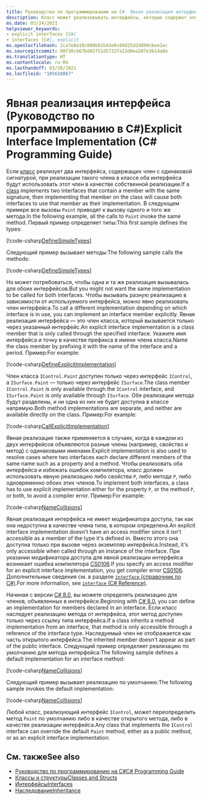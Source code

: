 ```yaml
---
title: Руководство по программированию на C#. Явная реализация интерфейса
description: Класс может реализовывать интерфейсы, которые содержат член с такой же сигнатурой в C#. Явная реализация создает член класса, относящийся к одному интерфейсу.
ms.date: 03/24/2021
helpviewer_keywords:
- explicit interfaces [C#]
- interfaces [C#], explicit
ms.openlocfilehash: 2ca7e8a10c009b01b43e0c09d25d2dd99cbee2ec
ms.sourcegitcommit: 80f38cb67bd02f51d5722fa13d0ea207e3b14a8e
ms.translationtype: HT
ms.contentlocale: ru-RU
ms.lasthandoff: 03/26/2021
ms.locfileid: "105610867"
---
```

# <a name="explicit-interface-implementation-c-programming-guide"></a><span data-ttu-id="cd33c-104">Явная реализация интерфейса (Руководство по программированию в C#)</span><span class="sxs-lookup"><span data-stu-id="cd33c-104">Explicit Interface Implementation (C# Programming Guide)</span></span>

<span data-ttu-id="cd33c-105">Если [класс](../../language-reference/keywords/class.md) реализует два интерфейса, содержащих член с одинаковой сигнатурой, при реализации такого члена в классе оба интерфейса будут использовать этот член в качестве собственной реализации.</span><span class="sxs-lookup"><span data-stu-id="cd33c-105">If a [class](../../language-reference/keywords/class.md) implements two interfaces that contain a member with the same signature, then implementing that member on the class will cause both interfaces to use that member as their implementation.</span></span> <span data-ttu-id="cd33c-106">В следующем примере все вызовы `Paint` приводят к вызову одного и того же метода.</span><span class="sxs-lookup"><span data-stu-id="cd33c-106">In the following example, all the calls to `Paint` invoke the same method.</span></span> <span data-ttu-id="cd33c-107">Первый пример определяет типы:</span><span class="sxs-lookup"><span data-stu-id="cd33c-107">This first sample defines the types:</span></span>

[!code-csharp[DefineSimpleTypes](~/samples/snippets/csharp/interfaces/ExplicitImplementation.cs#DefineTypes)]

<span data-ttu-id="cd33c-108">Следующий пример вызывает методы:</span><span class="sxs-lookup"><span data-stu-id="cd33c-108">The following sample calls the methods:</span></span>

[!code-csharp[DefineSimpleTypes](~/samples/snippets/csharp/interfaces/ExplicitImplementation.cs#CallMethods)]

<span data-ttu-id="cd33c-109">Но может потребоваться, чтобы одна и та же реализация вызывалась для обоих интерфейсов.</span><span class="sxs-lookup"><span data-stu-id="cd33c-109">But you might not want the same implementation to be called for both interfaces.</span></span> <span data-ttu-id="cd33c-110">Чтобы вызывать разную реализацию в зависимости от используемого интерфейса, можно явно реализовать член интерфейса.</span><span class="sxs-lookup"><span data-stu-id="cd33c-110">To call a different implementation depending on which interface is in use, you can implement an interface member explicitly.</span></span> <span data-ttu-id="cd33c-111">Явная реализация интерфейса — это член класса, который вызывается только через указанный интерфейс.</span><span class="sxs-lookup"><span data-stu-id="cd33c-111">An explicit interface implementation is a class member that is only called through the specified interface.</span></span> <span data-ttu-id="cd33c-112">Укажите имя интерфейса и точку в качестве префикса в имени члена класса.</span><span class="sxs-lookup"><span data-stu-id="cd33c-112">Name the class member by prefixing it with the name of the interface and a period.</span></span> <span data-ttu-id="cd33c-113">Пример:</span><span class="sxs-lookup"><span data-stu-id="cd33c-113">For example:</span></span>

[!code-csharp[DefineExplicitImplementation](~/samples/snippets/csharp/interfaces/ExplicitImplementation.cs#ExplicitImplementation)]

<span data-ttu-id="cd33c-114">Член класса `IControl.Paint` доступен только через интерфейс `IControl`, а `ISurface.Paint` — только через интерфейс `ISurface`.</span><span class="sxs-lookup"><span data-stu-id="cd33c-114">The class member `IControl.Paint` is only available through the `IControl` interface, and `ISurface.Paint` is only available through `ISurface`.</span></span> <span data-ttu-id="cd33c-115">Обе реализации метода будут разделены, и ни одна из них не будет доступна в классе напрямую.</span><span class="sxs-lookup"><span data-stu-id="cd33c-115">Both method implementations are separate, and neither are available directly on the class.</span></span> <span data-ttu-id="cd33c-116">Пример:</span><span class="sxs-lookup"><span data-stu-id="cd33c-116">For example:</span></span>

[!code-csharp[CallExplicitImplementation](~/samples/snippets/csharp/interfaces/ExplicitImplementation.cs#CallExplicitImplementation)]

<span data-ttu-id="cd33c-117">Явная реализация также применяется в случаях, когда в каждом из двух интерфейсов объявляются разные члены (например, свойство и метод) с одинаковыми именами.</span><span class="sxs-lookup"><span data-stu-id="cd33c-117">Explicit implementation is also used to resolve cases where two interfaces each declare different members of the same name such as a property and a method.</span></span> <span data-ttu-id="cd33c-118">Чтобы реализовать оба интерфейса и избежать ошибок компилятора, класс должен использовать явную реализацию либо свойства `P`, либо метода `P`, либо одновременно обоих этих членов.</span><span class="sxs-lookup"><span data-stu-id="cd33c-118">To implement both interfaces, a class has to use explicit implementation either for the property `P`, or the method `P`, or both, to avoid a compiler error.</span></span> <span data-ttu-id="cd33c-119">Пример:</span><span class="sxs-lookup"><span data-stu-id="cd33c-119">For example:</span></span>

[!code-csharp[NameCollisions](~/samples/snippets/csharp/interfaces/ExplicitImplementation.cs#NameCollision)]

<span data-ttu-id="cd33c-120">Явная реализация интерфейса не имеет модификатора доступа, так как она недоступна в качестве члена типа, в котором определена.</span><span class="sxs-lookup"><span data-stu-id="cd33c-120">An explicit interface implementation doesn't have an access modifier since it isn't accessible as a member of the type it's defined in.</span></span> <span data-ttu-id="cd33c-121">Вместо этого она доступна только при вызове через экземпляр интерфейса.</span><span class="sxs-lookup"><span data-stu-id="cd33c-121">Instead, it's only accessible when called through an instance of the interface.</span></span> <span data-ttu-id="cd33c-122">При указании модификатора доступа для явной реализации интерфейса возникает ошибка компилятора [CS0106](../../language-reference/compiler-messages/cs0106.md).</span><span class="sxs-lookup"><span data-stu-id="cd33c-122">If you specify an access modifier for an explicit interface implementation, you get compiler error [CS0106](../../language-reference/compiler-messages/cs0106.md).</span></span> <span data-ttu-id="cd33c-123">Дополнительные сведения см. в разделе [`interface` (справочник по C#)](../../language-reference/keywords/interface.md).</span><span class="sxs-lookup"><span data-stu-id="cd33c-123">For more information, see [`interface` (C# Reference)](../../language-reference/keywords/interface.md).</span></span>

<span data-ttu-id="cd33c-124">Начиная с версии [C# 8.0](../../whats-new/csharp-8.md#default-interface-methods), вы можете определять реализацию для членов, объявленных в интерфейсе.</span><span class="sxs-lookup"><span data-stu-id="cd33c-124">Beginning with [C# 8.0](../../whats-new/csharp-8.md#default-interface-methods), you can define an implementation for members declared in an interface.</span></span> <span data-ttu-id="cd33c-125">Если класс наследует реализацию метода от интерфейса, этот метод доступен только через ссылку типа интерфейса.</span><span class="sxs-lookup"><span data-stu-id="cd33c-125">If a class inherits a method implementation from an interface, that method is only accessible through a reference of the interface type.</span></span> <span data-ttu-id="cd33c-126">Наследуемый член не отображается как часть открытого интерфейса.</span><span class="sxs-lookup"><span data-stu-id="cd33c-126">The inherited member doesn't appear as part of the public interface.</span></span> <span data-ttu-id="cd33c-127">Следующий пример определяет реализацию по умолчанию для метода интерфейса:</span><span class="sxs-lookup"><span data-stu-id="cd33c-127">The following sample defines a default implementation for an interface method:</span></span>

[!code-csharp[NameCollisions](~/samples/snippets/csharp/interfaces/ExplicitImplementation.cs#DefaultImplementation)]

<span data-ttu-id="cd33c-128">Следующий пример вызывает реализацию по умолчанию:</span><span class="sxs-lookup"><span data-stu-id="cd33c-128">The following sample invokes the default implementation:</span></span>

[!code-csharp[NameCollisions](~/samples/snippets/csharp/interfaces/ExplicitImplementation.cs#CallDefaultImplementation)]

<span data-ttu-id="cd33c-129">Любой класс, реализующий интерфейс `IControl`, может переопределить метод `Paint` по умолчанию либо в качестве открытого метода, либо в качестве реализации интерфейса.</span><span class="sxs-lookup"><span data-stu-id="cd33c-129">Any class that implements the `IControl` interface can override the default `Paint` method, either as a public method, or as an explicit interface implementation.</span></span>

## <a name="see-also"></a><span data-ttu-id="cd33c-130">См. также</span><span class="sxs-lookup"><span data-stu-id="cd33c-130">See also</span></span>

- [<span data-ttu-id="cd33c-131">Руководство по программированию на C#</span><span class="sxs-lookup"><span data-stu-id="cd33c-131">C# Programming Guide</span></span>](../index.md)
- [<span data-ttu-id="cd33c-132">Классы и структуры</span><span class="sxs-lookup"><span data-stu-id="cd33c-132">Classes and Structs</span></span>](../classes-and-structs/index.md)
- [<span data-ttu-id="cd33c-133">Интерфейсы</span><span class="sxs-lookup"><span data-stu-id="cd33c-133">Interfaces</span></span>](./index.md)
- [<span data-ttu-id="cd33c-134">Наследование</span><span class="sxs-lookup"><span data-stu-id="cd33c-134">Inheritance</span></span>](../classes-and-structs/inheritance.md)
